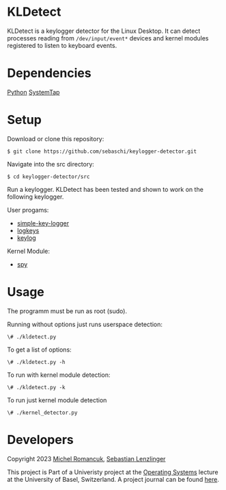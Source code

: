 # KLDetect
KLDetect is a keylogger detector for the Linux Desktop.
It can detect processes reading from ```/dev/input/event*``` devices and kernel modules registered to listen to keyboard events.

# Dependencies
[Python](https://www.python.org/downloads/)
[SystemTap](https://sourceware.org/systemtap/wiki)

# Setup
Download or clone this repository:
```
$ git clone https://github.com/sebaschi/keylogger-detector.git
```
Navigate into the src directory:
```
$ cd keylogger-detector/src
```
Run a keylogger. KLDetect has been tested and shown to work on the following keylogger.

User progams:
* [simple-key-logger](https://github.com/gsingh93/simple-key-logger/tree/master)
* [logkeys](https://github.com/kernc/logkeys)
* [keylog](https://github.com/SCOTPAUL/keylog)


Kernel Module:
* [spy](https://github.com/jarun/spy)

# Usage 
The programm must be run as root (sudo).

Running without options just runs userspace detection:
```
\# ./kldetect.py
```
To get a list of options:
```
\# ./kldetect.py -h
```
To run with kernel module detection:
```
\# ./kldetect.py -k
```
To run just kernel module detection
```
\# ./kernel_detector.py
```
# Developers
Copyright 2023 [Michel Romancuk](https://github.com/SoulKindred), [Sebastian Lenzlinger](https://github.com/sebaschi)





This project is Part of a Univeristy project at the [Operating Systems](https://dmi.unibas.ch/de/studium/computer-science-informatik/lehrangebot-fs23/vorlesung-operating-systems-1/) lecture at the University of Basel, Switzerland.
 A project journal can be found [here](https://github.com/sebaschi/keylogger-detector/blob/main/doc/dev_journal.md).
